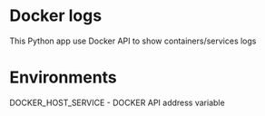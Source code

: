 # Docker logs
This Python app use Docker API to show containers/services logs

# Environments
DOCKER_HOST_SERVICE - DOCKER API address variable